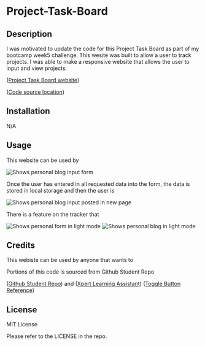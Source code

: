 # Project-Task-Board

## Description


I was motivated to update the code for this Project Task Board as part of my bootcamp week5 challenge. This wesite was built to allow a user to track projects. I was able to make a responsive website that allows the user to input and view projects.

([Project Task Board website](https://ashleighjg.github.io/Project-Task-Board/))

([Code source location](https://github.com/Ashleighjg/Project-Task-Board))


## Installation

N/A

## Usage





This website can be used by 

 ![Shows personal blog input form](.\Pictures\form.JPG)

 Once the user has entered in all requested data into the form, the data is stored in local storage and then the user is      

 ![Shows personal blog input posted in new page ](.\Pictures\blogposts.JPG)

There is a feature on the tracker that

![Shows personal form in light mode ](.\Pictures\formlight.JPG)
![Shows personal blog in light mode ](.\Pictures\blogpostslight.JPG)


 




## Credits

This webiste can be used by anyone that wants to 

Portions of this code is sourced from Github Student Repo 

([Github Student Repo](https://git.bootcampcontent.com/UNC-Chapel-Hill/UNC-VIRT-FSF-PT-05-2024-U-LOLC/-/tree/main/04-Web-APIs/01-Activities?ref_type=heads))  and 
([Xpert Learning Assistant](https://bootcampspot.instructure.com/courses/6022/external_tools/313))
([Toggle Button Reference](https://))


## License

MIT License

Please refer to the LICENSE in the repo.








